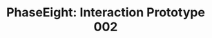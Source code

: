 ---
layout: default
category: bts
tags: ["Unity","GEARVR","Kinect"]
video: "https://player.vimeo.com/video/145687667?badge=0&amp;autopause=0&amp;player_id=0&amp;app_id=72231"
title: "PhaseEight: Interaction Prototype 002"
thumbnail: "https://i.vimeocdn.com/video/543907121_295x166.jpg?r=pad"
---